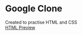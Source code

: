 # Google Clone
Created to practise HTML and CSS
<br /><a href="https://github.com/CT15/google-clone/blob/master/google-clone.html" target="_blank">HTML Preview</a>
